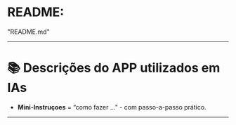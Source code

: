 # README:
"README.md"

---

# 📚 Descrições do APP utilizados em IAs

* **Mini-Instruçoes** = “como fazer …" - com passo-a-passo prático.

---
